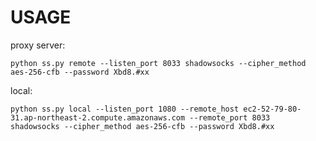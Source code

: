 USAGE
======

proxy server:

    python ss.py remote --listen_port 8033 shadowsocks --cipher_method aes-256-cfb --password Xbd8.#xx
    
local:

    python ss.py local --listen_port 1080 --remote_host ec2-52-79-80-31.ap-northeast-2.compute.amazonaws.com --remote_port 8033 
    shadowsocks --cipher_method aes-256-cfb --password Xbd8.#xx